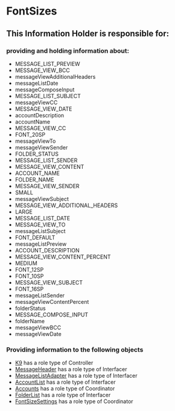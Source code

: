 # FontSizes
## This Information Holder is responsible for:
### providing and holding information about: 
* MESSAGE_LIST_PREVIEW
* MESSAGE_VIEW_BCC
* messageViewAdditionalHeaders
* messageListDate
* messageComposeInput
* MESSAGE_LIST_SUBJECT
* messageViewCC
* MESSAGE_VIEW_DATE
* accountDescription
* accountName
* MESSAGE_VIEW_CC
* FONT_20SP
* messageViewTo
* messageViewSender
* FOLDER_STATUS
* MESSAGE_LIST_SENDER
* MESSAGE_VIEW_CONTENT
* ACCOUNT_NAME
* FOLDER_NAME
* MESSAGE_VIEW_SENDER
* SMALL
* messageViewSubject
* MESSAGE_VIEW_ADDITIONAL_HEADERS
* LARGE
* MESSAGE_LIST_DATE
* MESSAGE_VIEW_TO
* messageListSubject
* FONT_DEFAULT
* messageListPreview
* ACCOUNT_DESCRIPTION
* MESSAGE_VIEW_CONTENT_PERCENT
* MEDIUM
* FONT_12SP
* FONT_10SP
* MESSAGE_VIEW_SUBJECT
* FONT_16SP
* messageListSender
* messageViewContentPercent
* folderStatus
* MESSAGE_COMPOSE_INPUT
* folderName
* messageViewBCC
* messageViewDate
### Providing information to the following objects 
* [K9](../Controllers/K9.md) has a role type of Controller
* [MessageHeader](../Interfacers/MessageHeader.md) has a role type of Interfacer
* [MessageListAdapter](../Interfacers/MessageListAdapter.md) has a role type of Interfacer
* [AccountList](../Interfacers/AccountList.md) has a role type of Interfacer
* [Accounts](../Coordinators/Accounts.md) has a role type of Coordinator
* [FolderList](../Interfacers/FolderList.md) has a role type of Interfacer
* [FontSizeSettings](../Coordinators/FontSizeSettings.md) has a role type of Coordinator
